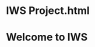 # IWS Project.html 

<html>
  <head>
    <title> Hello World </title>
     <link rel = "stylesheet" type = "text/css" href = "Style.css" />
  </head>
 <body>
   <h1> Welcome to IWS </h1>
 </body>
</html>
